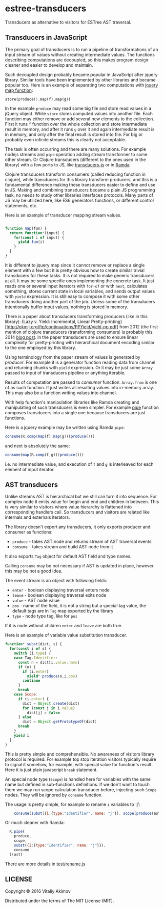 # estree-transducers

Transducers as alternative to visitors for ESTree AST traversal.

## Transducers in JavaScript

The primary goal of transducers is to run a pipeline of transformations of an input
stream of values without creating intermediate values. The functions describing
computations are decoupled, so this makes program design cleaner and easier
to develop and maintain.

Such decoupled design probably became popular in JavaScript after jquery
library. Similar tools have been implemented by other libraries and
became popular too. Here is an example of separating two computations with
[jquery map function](https://api.jquery.com/map/):

```
store(produce().map(f).map(g))
```

In the example `produce` may read some big file and store read values in a
jQuery object. While `store` stores computed values into another file.
Each function may either remove or add several new elements to the collection.
First it runs `f` function over the whole collection and store intermediate
result in memory, and after it runs `g` over it and again intermediate result
is in memory, and only after the final result is stored into file. For big or
probably even infinite streams this is clearly not acceptable.

The task is often occurring and there are many solutions. For example
nodejs streams and `pipe` operation adding stream transformer to some other
stream. Or Clojure transducers (different to the ones used in the library)
with a few ports to JS, like
[transducers-js](https://github.com/cognitect-labs/transducers-js)
or in [Ramda](http://ramdajs.com/).

Clojure transducers transform consumers (called reducing function in clojure),
while transducers for this library transform producers, and this is a fundamental
difference making these transducers easier to define and use in JS. Making
and combining transducers became a plain JS programming task, no needs to study
other libraries interfaces protocols. Many parts of JS may be utilized here, like
ES6 generators functions, or different control statements,
etc.

Here is an example of transducer mapping stream values.

```javascript

function map(fun) {
  return function*(input) {
    for(const i of input) {
      yield fun(i)
    }
  }
}
```

It is different to jquery map since it cannot remove or replace a single element
with a few but it is pretty obvious how to create similar trivial transducers
for these tasks. It is not required to make generic transducers at all. It may
be some specific ones implementing the concrete task. It just reads one or several
input iterators with `for-of` or with `next`, calculates something, stores current
state in local variables, and sends output values with `yield` expression. It is
still easy to compose it with some other transducers doing another part of the job.
Unless some of the transducers intentionally buffer input values, nothing is stored
in memory.

There is a paper about transducers transforming producers (like in this library):
(Lazy v. Yield: Incremental, Linear Pretty-printing)[http://okmij.org/ftp/continuations/PPYield/yield-pp.pdf]
from 2012 (the first mention of clojure transducers (transforming consumers) is
probably this 2014 [blog post](http://blog.cognitect.com/blog/2014/8/6/transducers-are-coming).
In the paper transducers are used to ensure linear complexity for pretty-printing
with hierarchical document encoding similar to the one employed by this library.

Using terminology from the paper stream of values is generated by _producer_.
For example it is a generator function reading data from channel and returning
chunks with `yield` expression. Or it may be just some `Array` passed to
input of transducers pipeline or anything iterable.

Results of computation are passed to _consumer_ function. `Array.from` is one of as
such function. It just writes all resulting values into in-memory array.
This may also be a function writing values into channel.

With help function's manipulation libraries like Ramda
creating and manipulating of such transducers is even simpler. For example
[pipe](http://ramdajs.com/docs/#pipe) function composes transducers into a
single one because transducers are just functions.

Here is a jquery example may be written using Ramda `pipe`:

```javascript
consume(R.comp(map(f),map(g))(produce()))
```

and next is absolutely the same: 

```javascript
consume(map(R.comp(f,g))(produce()))
```

i.e. no intermediate value, and execution of `f` and `g` is interleaved for each element
of input iterator.

## AST transducers

Unlike streams AST is hierarchical but we still can turn it into sequence. For
complex node it emits value for begin and end and children in between. This is
very similar to visitors where value hierarchy is flattened into corresponding
handlers call. So transducers and visitors are related like internals and
externals iterators.

The library doesn't export any transducers, it only exports producer and consumer as
functions:

 * `produce` - takes AST node and returns stream of AST traversal events
 * `consume` - takes stream and build AST node from it

It also exports `Tag` object for default AST field and type names.

Calling `consume` may be not necessary if AST is updated in place, however
this may be not a good idea.

The event stream is an object with following fields:
 * `enter` - boolean displaying traversal enters node
 * `leave` - boolean displaying traversal exits node
 * `value` - AST node value
 * `pos` - name of the field, it is not a string but
           a special tag value, the default tags are
           in `Tag` map exported by the library
 * `type` - node type tag, like for `pos`

If it is node without children `enter` and `leave` are both true.

Here is an example of variable value substitution transducer.

```javascript
function* subst(dict, s) {
  for(const i of s) {
    switch (i.type) {
    case Tag.Identifier:
      const n = dict[i.value.name]
      if (n) {
        if (i.enter)
          yield* produce(n,i.pos)
        continue
      }
      break
    case Scope:
      if (i.enter) {
        dict = Object.create(dict)
        for (const j in i.value)
          dict[j] = false
      } else
        dict = Object.getPrototypeOf(dict)
      break
    }
    yield i
  }
}
```

This is pretty simple and comprehensible. No awareness of visitors library
protocol is required. For example top stop iteration visitors typically require
to signal it somehow, for example, with special value for function's result.
Here it is just plain javascript `break` statement.

An special node type (`Scope`) is handled here for variables with the same name but
defined in sub-functions definitions. If we don't want to touch them we may run
scope calculation transducer before, injecting such `Scope` nodes. They will be
ignored by `consume` function.

The usage is pretty simple, for example to rename `i` variables to `j':

```javascript
    consume(subst({i:{type:"Identifier", name: "j"}}, scope(produce(ast))))
```

Or much cleaner with Ramda:

```javascript
  R.pipe(
    produce,
    scope,
    subst({i:{type:"Identifier", name: "j"}}),
    consume
  )(ast)
```

There are more details in
[test/rename.js](https://github.com/awto/estree-transducers/blob/master/test/rename.js)

## LICENSE

Copyright © 2016 Vitaliy Akimov

Distributed under the terms of The MIT License (MIT).


